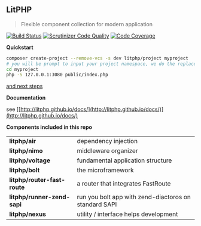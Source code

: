 LitPHP
------

> Flexible component collection for modern application

[![Build Status](https://travis-ci.org/litphp/litphp.svg?branch=master)](https://travis-ci.org/litphp/litphp)
[![Scrutinizer Code Quality](https://scrutinizer-ci.com/g/litphp/litphp/badges/quality-score.png?b=master)](https://scrutinizer-ci.com/g/litphp/litphp/?branch=master)
[![Code Coverage](https://scrutinizer-ci.com/g/litphp/litphp/badges/coverage.png?b=master)](https://scrutinizer-ci.com/g/litphp/litphp/?branch=master)

**Quickstart** 

```bash
composer create-project --remove-vcs -s dev litphp/project myproject
# you will be prompt to input your project namespace, we do the replace work for you
cd myproject
php -S 127.0.0.1:3080 public/index.php
```

[and next steps](http://litphp.github.io/docs/quickstart)

**Documentation**

see [[http://litphp.github.io/docs/](http://litphp.github.io/docs/)](http://litphp.github.io/docs/)

**Components included in this repo**

| | |
| ---- | ---- |
| **litphp/air** | dependency injection |
| **litphp/nimo** | middleware organizer |
| **litphp/voltage** | fundamental application structure |
| **litphp/bolt** | the microframework |
| **litphp/router-fast-route** | a router that integrates FastRoute |
| **litphp/runner-zend-sapi** | run you bolt app with zend-diactoros on standard SAPI |
| **litphp/nexus** | utility / interface helps development |
